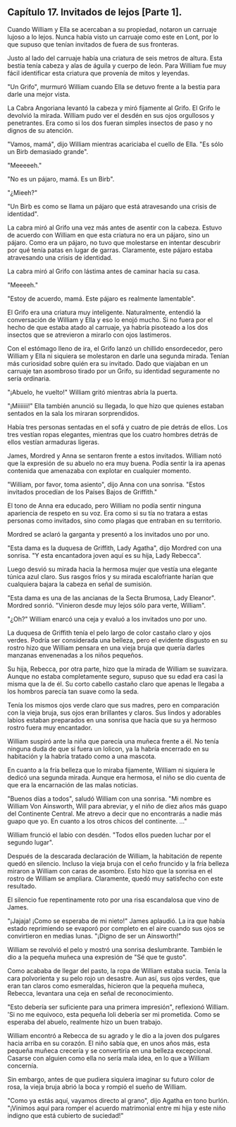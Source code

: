 
## Capítulo 17. Invitados de lejos [Parte 1].


Cuando William y Ella se acercaban a su propiedad, notaron un carruaje lujoso a lo lejos. Nunca había visto un carruaje como este en Lont, por lo que supuso que tenían invitados de fuera de sus fronteras.

Justo al lado del carruaje había una criatura de seis metros de altura. Esta bestia tenía cabeza y alas de águila y cuerpo de león. Para William fue muy fácil identificar esta criatura que provenía de mitos y leyendas.

"Un Grifo", murmuró William cuando Ella se detuvo frente a la bestia para darle una mejor vista.

La Cabra Angoriana levantó la cabeza y miró fijamente al Grifo. El Grifo le devolvió la mirada. William pudo ver el desdén en sus ojos orgullosos y penetrantes. Era como si los dos fueran simples insectos de paso y no dignos de su atención.

"Vamos, mamá", dijo William mientras acariciaba el cuello de Ella. "Es sólo un Birb demasiado grande".

"Meeeeeh."

"No es un pájaro, mamá. Es un Birb".

"¿Mieeh?"

"Un Birb es como se llama un pájaro que está atravesando una crisis de identidad".

La cabra miró al Grifo una vez más antes de asentir con la cabeza. Estuvo de acuerdo con William en que esta criatura no era un pájaro, sino un pájaro. Como era un pájaro, no tuvo que molestarse en intentar descubrir por qué tenía patas en lugar de garras.
Claramente, este pájaro estaba atravesando una crisis de identidad.

La cabra miró al Grifo con lástima antes de caminar hacia su casa.

"Meeeeh."

"Estoy de acuerdo, mamá. Este pájaro es realmente lamentable".

El Grifo era una criatura muy inteligente. Naturalmente, entendió la conversación de William y Ella y eso lo enojó mucho. Si no fuera por el hecho de que estaba atado al carruaje, ya habría pisoteado a los dos insectos que se atrevieron a mirarlo con ojos lastimeros.

Con el estómago lleno de ira, el Grifo lanzó un chillido ensordecedor, pero William y Ella ni siquiera se molestaron en darle una segunda mirada. Tenían más curiosidad sobre quién era su invitado. Dado que viajaban en un carruaje tan asombroso tirado por un Grifo, su identidad seguramente no sería ordinaria.

"¡Abuelo, he vuelto!" William gritó mientras abría la puerta.

"¡Miiiiiii!" Ella también anunció su llegada, lo que hizo que quienes estaban sentados en la sala los miraran sorprendidos.

Había tres personas sentadas en el sofá y cuatro de pie detrás de ellos. Los tres vestían ropas elegantes, mientras que los cuatro hombres detrás de ellos vestían armaduras ligeras.

James, Mordred y Anna se sentaron frente a estos invitados. William notó que la expresión de su abuelo no era muy buena. Podía sentir la ira apenas contenida que amenazaba con explotar en cualquier momento.

"William, por favor, toma asiento", dijo Anna con una sonrisa. "Estos invitados procedían de los Países Bajos de Griffith."

El tono de Anna era educado, pero William no podía sentir ninguna apariencia de respeto en su voz. Era como si su tía no tratara a estas personas como invitados, sino como plagas que entraban en su territorio.

Mordred se aclaró la garganta y presentó a los invitados uno por uno.

"Esta dama es la duquesa de Griffith, Lady Agatha", dijo Mordred con una sonrisa. "Y esta encantadora joven aquí es su hija, Lady Rebecca".

Luego desvió su mirada hacia la hermosa mujer que vestía una elegante túnica azul claro. Sus rasgos fríos y su mirada escalofriante harían que cualquiera bajara la cabeza en señal de sumisión.

"Esta dama es una de las ancianas de la Secta Brumosa, Lady Eleanor". Mordred sonrió. "Vinieron desde muy lejos sólo para verte, William".

"¿Oh?" William enarcó una ceja y evaluó a los invitados uno por uno.

La duquesa de Griffith tenía el pelo largo de color castaño claro y ojos verdes. Podría ser considerada una belleza, pero el evidente disgusto en su rostro hizo que William pensara en una vieja bruja que quería darles manzanas envenenadas a los niños pequeños.

Su hija, Rebecca, por otra parte, hizo que la mirada de William se suavizara. Aunque no estaba completamente seguro, supuso que su edad era casi la misma que la de él. Su corto cabello castaño claro que apenas le llegaba a los hombros parecía tan suave como la seda.

Tenía los mismos ojos verde claro que sus madres, pero en comparación con la vieja bruja, sus ojos eran brillantes y claros. Sus lindos y adorables labios estaban preparados en una sonrisa que hacía que su ya hermoso rostro fuera muy encantador.

William suspiró ante la niña que parecía una muñeca frente a él. No tenía ninguna duda de que si fuera un lolicon, ya la habría encerrado en su habitación y la habría tratado como a una mascota.

En cuanto a la fría belleza que lo miraba fijamente, William ni siquiera le dedicó una segunda mirada. Aunque era hermosa, el niño se dio cuenta de que era la encarnación de las malas noticias.

"Buenos días a todos", saludó William con una sonrisa. "Mi nombre es William Von Ainsworth, Will para abreviar, y el niño de diez años más guapo del Continente Central. Me atrevo a decir que no encontrarás a nadie más guapo que yo. En cuanto a los otros chicos del continente. …"

William frunció el labio con desdén. "Todos ellos pueden luchar por el segundo lugar".

Después de la descarada declaración de William, la habitación de repente quedó en silencio. Incluso la vieja bruja con el ceño fruncido y la fría belleza miraron a William con caras de asombro. Esto hizo que la sonrisa en el rostro de William se ampliara. Claramente, quedó muy satisfecho con este resultado.

El silencio fue repentinamente roto por una risa escandalosa que vino de James.

"¡Jajaja! ¡Como se esperaba de mi nieto!" James aplaudió. La ira que había estado reprimiendo se evaporó por completo en el aire cuando sus ojos se convirtieron en medias lunas. "¡Digno de ser un Ainsworth!"

William se revolvió el pelo y mostró una sonrisa deslumbrante. También le dio a la pequeña muñeca una expresión de "Sé que te gusto".

Como acababa de llegar del pasto, la ropa de William estaba sucia. Tenía la cara polvorienta y su pelo rojo un desastre. Aun así, sus ojos verdes, que eran tan claros como esmeraldas, hicieron que la pequeña muñeca, Rebecca, levantara una ceja en señal de reconocimiento.

"Esto debería ser suficiente para una primera impresión", reflexionó William. 'Si no me equivoco, esta pequeña loli debería ser mi prometida. Como se esperaba del abuelo, realmente hizo un buen trabajo.

William encontró a Rebecca de su agrado y le dio a la joven dos pulgares hacia arriba en su corazón. El niño sabía que, en unos años más, esta pequeña muñeca crecería y se convertiría en una belleza excepcional. Casarse con alguien como ella no sería mala idea, en lo que a William concernía.

Sin embargo, antes de que pudiera siquiera imaginar su futuro color de rosa, la vieja bruja abrió la boca y rompió el sueño de William.

"Como ya estás aquí, vayamos directo al grano", dijo Agatha en tono burlón. "¡Vinimos aquí para romper el acuerdo matrimonial entre mi hija y este niño indigno que está cubierto de suciedad!"
